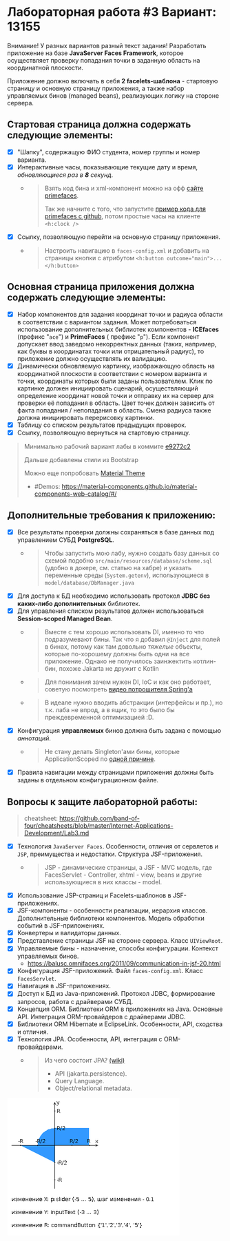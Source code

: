 # Лабораторная работа #3 Вариант: 13155

Внимание! У разных вариантов разный текст задания!
Разработать приложение на базе **JavaServer Faces Framework**, которое осуществляет проверку попадания точки в заданную
область на координатной плоскости.

Приложение должно включать в себя **2 facelets-шаблона** - стартовую страницу и основную страницу приложения, а также набор
управляемых бинов (managed beans), реализующих логику на стороне сервера.

## Стартовая страница должна содержать следующие элементы:

- [x] "Шапку", содержащую ФИО студента, номер группы и номер варианта.
- [x] Интерактивные часы, показывающие текущие дату и время, *обновляющиеся раз в **8** секунд*.
  - > Взять код бина и xml-компонент можно на офф [сайте primefaces](http://www.primefaces.org:8080/showcase/ui/misc/clock.xhtml?jfwid=e9487).
    > 
    > Так же начните с того, что запустите [пример кода для primefaces c github](https://github.com/primefaces/primefaces), потом простые часы на клиенте `<h:clock />`
- [x] Ссылку, позволяющую перейти на основную страницу приложения.
  - > Настроить навигацию в `faces-config.xml` и добавить на страницы кнопки с атрибутом `<h:button outcome="main">...</h:button>`

## Основная страница приложения должна содержать следующие элементы:

- [x] Набор компонентов для задания координат точки и радиуса области в соответствии с вариантом задания. Может
  потребоваться использование дополнительных библиотек компонентов - **ICEfaces** (префикс "`ace`") и **PrimeFaces** (
  префикс "`p`"). Если компонент допускает ввод заведомо некорректных данных (таких, например, как буквы в координатах
  точки или отрицательный радиус), то приложение должно осуществлять их валидацию.
- [x] Динамически обновляемую картинку, изображающую область на координатной плоскости в соответствии с номером варианта
  и точки, координаты которых были заданы пользователем. Клик по картинке должен инициировать сценарий, осуществляющий
  определение координат новой точки и отправку их на сервер для проверки её попадания в область. Цвет точек должен
  зависить от факта попадания / непопадания в область. Смена радиуса также должна инициировать перерисовку картинки.
- [x] Таблицу со списком результатов предыдущих проверок.
- [x] Ссылку, позволяющую вернуться на стартовую страницу.

> Минимально рабочий вариант лабы в коммите [e9272c2](https://github.com/e1turin/itmo-webdev/tree/e9272c25507fecbc27451a2be349a176d7012568)
> 
> Дальше добавлены стили из Bootstrap
> 
> Можно еще попробовать [Material Theme](https://github.com/material-components/material-components-web)
>    - #Demos: https://material-components.github.io/material-components-web-catalog/#/


## Дополнительные требования к приложению:

- [x] Все результаты проверки должны сохраняться в базе данных под управлением СУБД **PostgreSQL**.
  - > Чтобы запустить мою лабу, нужно создать базу данных со схемой подобно `src/main/resources/database/scheme.sql` 
    (удобно в докере, см. статью на хабре) и указать переменные среды (`System.getenv`), использующиеся
    в `model/database/DbManager.java`
- [x] Для доступа к БД необходимо использовать протокол **JDBC** **без каких-либо дополнительных** библиотек.
- [x] Для управления списком результатов должен использоваться **Session-scoped Managed Bean**.
  - > Вместе с тем хорошо использовать DI, именно то что подразумевают бины. Так что я добавил `@Inject` для полей в
    бинах, потому как там довольно _тяжелые_ объекты, которые по-хорошему должны быть одни на все приложение. Однако не
    получилось заинжектить котлин-бин, похоже Jakarta не дружит с Kotlin
  - > Для понимания зачем нужен DI, IoC и как оно работает, советую
    посмотреть [видео потрошителя Spring'а](https://youtu.be/rd6wxPzXQvo)
  - > В идеале нужно вводить абстракции (интерфейсы и пр.), но т.к. лаба не впрод, а в ящик, то это было бы преждевременной оптимизацией :D.
- [x] Конфигурация **управляемых** бинов должна быть задана с помощью *аннотаций*.
  - > Не стану делать Singleton'ами бины, которые ApplicationScoped по [одной причине](https://stackoverflow.com/a/33973197/19036461).
- [x] Правила навигации между страницами приложения должны быть заданы в отдельном конфигурационном файле.

## Вопросы к защите лабораторной работы:
> cheatsheet: https://github.com/band-of-four/cheatsheets/blob/master/Internet-Applications-Development/Lab3.md

- [x] Технология `JavaServer Faces`. Особенности, отличия от сервлетов и `JSP`, преимущества и недостатки. Структура
  JSF-приложения.
  - > JSP - динамические страницы, а JSF - MVC модель, где FacesServlet - Controller, xhtml - view, beans и другие
    использующиеся в них классы - model.
- [x] Использование JSP-страниц и Facelets-шаблонов в JSF-приложениях.
- [x] JSF-компоненты - особенности реализации, иерархия классов. Дополнительные библиотеки компонентов. Модель обработки
  событий в JSF-приложениях.
- [x] Конвертеры и валидаторы данных.
- [x] Представление страницы JSF на стороне сервера. Класс `UIViewRoot`.
- [x] Управляемые бины - назначение, способы конфигурации. Контекст управляемых бинов.
  - https://balusc.omnifaces.org/2011/09/communication-in-jsf-20.html
- [x] Конфигурация JSF-приложений. Файл `faces-config.xml`. Класс `FacesServlet`.
- [x] Навигация в JSF-приложениях.
- [x] Доступ к БД из Java-приложений. Протокол JDBC, формирование запросов, работа с драйверами СУБД.
- [x] Концепция ORM. Библиотеки ORM в приложениях на Java. Основные API. Интеграция ORM-провайдеров с драйверами JDBC.
- [x] Библиотеки ORM Hibernate и EclipseLink. Особенности, API, сходства и отличия.
- [x] Технология JPA. Особенности, API, интеграция с ORM-провайдерами.
  - > Из чего состоит JPA? [(wiki)](https://en.wikipedia.org/wiki/Jakarta_Persistence)
    >    - API (jakarta.persistence).
    >    - Query Language.
    >    - Object/relational metadata.


![](areas.png)